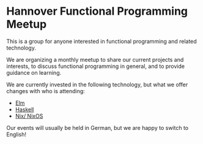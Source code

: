 # Hannover Functional Programming Meetup

This is a group for anyone interested in functional programming and related technology.

We are organizing a monthly meetup to share our current projects and interests, to discuss functional programming in general, and to provide guidance on learning.

We are currently invested in the following technology, but what we offer changes with who is attending:

- [Elm](https://elm-lang.org/)
- [Haskell](https://www.haskell.org/)
- [Nix/ NixOS](https://nixos.org/)

Our events will usually be held in German, but we are happy to switch to English!
